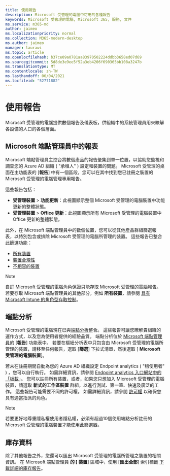 ```yaml
---
title: 使用報告
description: Microsoft 受管理的電腦中可用的各種報告
keywords: Microsoft 受管理的電腦, Microsoft 365, 服務, 文件
ms.service: m365-md
author: jaimeo
ms.localizationpriority: normal
ms.collection: M365-modern-desktop
ms.author: jaimeo
manager: laurawi
ms.topic: article
ms.openlocfilehash: b37ce09a0781aa83970502224ddbb3658ed07d69
ms.sourcegitcommit: 5d8de3e9ee5f52a3eb4206f690365bb108a3247b
ms.translationtype: MT
ms.contentlocale: zh-TW
ms.lasthandoff: 06/04/2021
ms.locfileid: "52771882"
---
```

# <a name="work-with-reports"></a>使用報告

Microsoft 受管理的電腦提供數個報告及儀表板，供組織中的系統管理員用來瞭解各設備的人口的各個層面。 

## <a name="reports-in-microsoft-endpoint-manager"></a>Microsoft 端點管理員中的報表

Microsoft 端點管理員主控台將數個產品的報告彙集到單一位置，以協助您監視和調查您的 Azure AD 組織 ( "承租人" ) 設定和裝置的問題。 Microsoft 受管理的桌面在主功能表的 [**報告**] 中有一個區段，您可以在其中找到您已註冊之裝置的 Microsoft 受管理的電腦管理專用報告。

這些報告包括：
- **受管理裝置**  > **功能更新**：此視圖顯示整個 Microsoft 受管理的電腦裝置中功能更新的整體狀態。
- **受管理裝置**  > **Office 更新**：此視圖顯示所有 Microsoft 受管理的電腦裝置中 Office 更新的整體狀態。

此外，在 Microsoft 端點管理員中的數個位置，您可以從其他產品群組篩選報表，以特別包含或排除 Microsoft 受管理的電腦所管理的裝置。 這些報告已整合此篩選功能：

- [所有裝置](/mem/intune/remote-actions/device-management#get-to-your-devices)
- [裝置合規性](/mem/intune/fundamentals/reports#device-compliance-report-organizational)
- [不相容的裝置](/mem/intune/fundamentals/reports#noncompliant-devices-report-operational)

> [!NOTE]
> 自訂 Microsoft 受管理的電腦角色保證只能存取 Microsoft 受管理的電腦報告。 若要存取 Microsoft 端點管理員的其他部分，例如 **所有裝置**，請參閱 [具有 Microsoft Intune 的角色型存取控制](/mem/intune/fundamentals/role-based-access-control)。 

## <a name="endpoint-analytics"></a>端點分析
Microsoft 受管理的電腦現在已與[端點分析](/mem/analytics/overview)整合。 這些報告可讓您瞭解貴組織的運作方式，以及您為使用者提供的經驗品質。 端點分析位於 [Microsoft 端點管理員](https://endpoint.microsoft.com/)的 [**報告**] 功能表中。 若要在樞紐分析表中只包含由 Microsoft 受管理的電腦所管理的裝置，請移至任何報告，選取 [**篩選**] 下拉式清單，然後選取 [ **Microsoft 受管理的電腦裝置**]。

若未在註冊期間自動為您的 Azure AD 組織設定 Endpoint analytics ( "租使用者" ) ，您可以自行執行。 如需詳細資訊，請參閱 [Endpoint analytics 入口網站中的「板載](/mem/analytics/enroll-intune#bkmk_onboard)」。 您可以註冊所有裝置，或者，如果您只想加入 Microsoft 受管理的電腦裝置，請選取 **新式的工作區裝置** 群組，以進行測試、第一筆、快速及廣泛的工作。 這些報告可能需要不同的許可權。 如需詳細資訊，請參閱 [許可權](/mem/analytics/overview#permissions) 以確保您具有適當指派的角色。

> [!NOTE]
> 若要更好地尊重隱私權使用者隱私權，必須有超過10個使用端點分析註冊的 Microsoft 受管理的電腦裝置才能使用此篩選器。

 ## <a name="inventory-data"></a>庫存資料

除了其他報告之外，您還可以匯出 Microsoft 受管理的電腦所管理之裝置的相關資訊。 在 Microsoft 端點管理員 **的 [** **裝置**] 區域中，使用 [**匯出全部**] 索引標籤 [下載詳細的庫存報告](device-inventory-report.md)。
